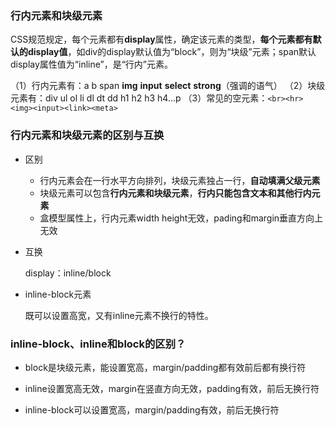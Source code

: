 ### 行内元素和块级元素

CSS规范规定，每个元素都有**display**属性，确定该元素的类型，**每个元素都有默认的display值**，如div的display默认值为“block”，则为“块级”元素；span默认display属性值为“inline”，是“行内”元素。

（1）行内元素有：a b span **img** **input** **select** **strong**（强调的语气）
（2）块级元素有：div ul ol li dl dt dd h1 h2 h3 h4…p
（3）常见的空元素：`<br><hr><img><input><link><meta>`

### 行内元素和块级元素的区别与互换

- 区别

  - 行内元素会在一行水平方向排列，块级元素独占一行，**自动填满父级元素**
  - 块级元素可以包含**行内元素和块级元素**，**行内只能包含文本和其他行内元素**
  - 盒模型属性上，行内元素width height无效，pading和margin垂直方向上无效

- 互换

  display：inline/block

- inline-block元素

  既可以设置高宽，又有inline元素不换行的特性。



### inline-block、inline和block的区别？

+ block是块级元素，能设置宽高，margin/padding都有效前后都有换行符

+ inline设置宽高无效，margin在竖直方向无效，padding有效，前后无换行符

+ inline-block可以设置宽高，margin/padding有效，前后无换行符